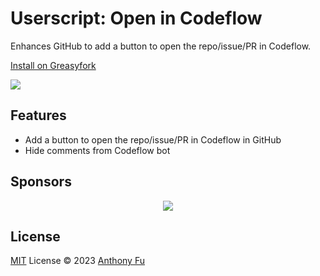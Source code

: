 # Userscript: Open in Codeflow

Enhances GitHub to add a button to open the repo/issue/PR in Codeflow.

[Install on Greasyfork](https://greasyfork.org/en/scripts/464002-open-in-codeflow)

![](https://user-images.githubusercontent.com/11247099/232064581-5fb9c374-ba3e-4ccf-baf5-d7c292bdab82.png)

## Features

- Add a button to open the repo/issue/PR in Codeflow in GitHub
- Hide comments from Codeflow bot

## Sponsors

<p align="center">
  <a href="https://cdn.jsdelivr.net/gh/antfu/static/sponsors.svg">
    <img src='https://cdn.jsdelivr.net/gh/antfu/static/sponsors.svg'/>
  </a>
</p>

## License

[MIT](./LICENSE) License © 2023 [Anthony Fu](https://github.com/antfu)
